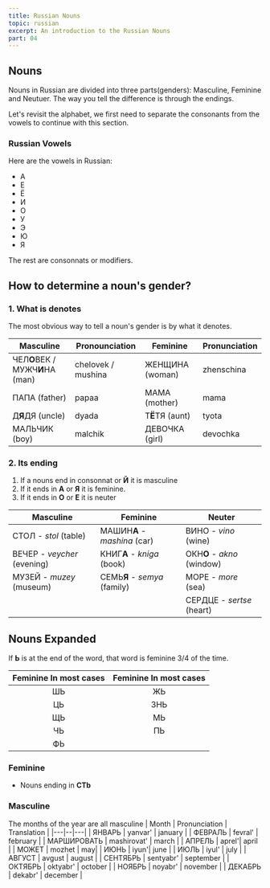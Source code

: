 ```yaml
---
title: Russian Nouns
topic: russian
excerpt: An introduction to the Russian Nouns
part: 04
---
```


## Nouns

Nouns in Russian are divided into three parts(genders): Masculine, Feminine and Neutuer. The way you tell the difference is through the endings.

Let's revisit the alphabet, we first need to separate the consonants from the vowels to continue with this section.

### Russian Vowels

Here are the vowels in Russian:

- А
- Е
- Ё
- И
- О
- У
- Э
- Ю
- Я

The rest are consonnats or modifiers.

## How to determine a noun's gender?

### 1. What is denotes

The most obvious way to tell a noun's gender is by what it denotes.

| Masculine                       | Pronounciation     | Feminine        | Pronunciation |
| ------------------------------- | ------------------ | --------------- | ------------- |
| ЧЕЛ**О**ВЕК / МУЖЧ**И**НА (man) | chelovek / mushina | ЖЕНЩИНА (woman) | zhenschina    |
| ПАПА (father)                   | papaa              | МАМА (mother)   | mama          |
| Д**Я**ДЯ (uncle)                | dyada              | Т**Ё**ТЯ (aunt) | tyota         |
| МАЛЬЧИК (boy)                   | malchik            | ДЕВОЧКА (girl)  | devochka      |

### 2. Its ending

1. If a nouns end in consonnat or **Й** it is masculine
2. If it ends in **А** or **Я** it is feminine.
3. If it ends in **О** or **Е** it is neuter

| Masculine                   | **Feminine**                 | Neuter                     |
| --------------------------- | ---------------------------- | -------------------------- |
| СТОЛ - _stol_ (table)       | МАШИН**А** - _mashina_ (car) | ВИНО - _vino_ (wine)       |
| ВЕЧЕР - _veycher_ (evening) | КНИГ**А** - _kniga_ (book)   | ОКН**О** - _akno_ (window) |
| МУЗЕЙ - _muzey_ (museum)    | СЕМЬ**Я** - _semya_ (family) | МОРЕ - _more_ (sea)        |
|                             |                              | СЕРДЦЕ - _sertse_ (heart)  |

## Nouns Expanded

If **Ь** is at the end of the word, that word is feminine 3/4 of the time.

| Feminine In most cases | Feminine In most cases |
| :--------------------: | :--------------------: |
|           ШЬ           |           ЖЬ           |
|           ЦЬ           |          ЗНЬ           |
|           ЩЬ           |           МЬ           |
|           ЧЬ           |           ПЬ           |
|           ФЬ           |                        |

### Feminine

- Nouns ending in **СТb**

### Masculine

The months of the year are all masculine
| Month | Pronunciation | Translation |
|---|--|---|
| ЯНВАРЬ | yanvar' | january |
| ФЕВРАЛЬ | fevral' | february |
| МАРШИРОВАТЬ | mashirovat' | march |
| АПРЕЛЬ | aprel'| april |
| МОЖЕТ | mozhet | may|
| ИЮНЬ | iyun'| june |
| ИЮЛЬ | iyul' | july |
| АВГУСТ | avgust | august |
| СЕНТЯБРЬ | sentyabr' | september |
| ОКТЯБРЬ | oktyabr' | october |
| НОЯБРЬ | noyabr' | november |
| ДЕКАБРЬ | dekabr' | december |
